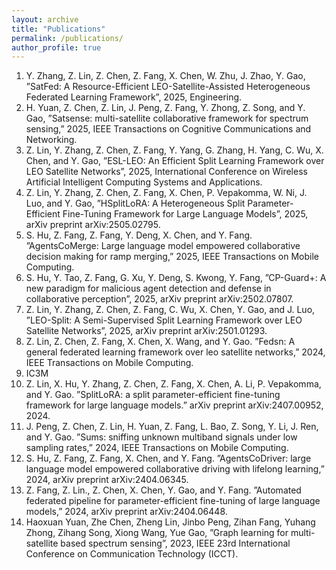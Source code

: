 ```yaml
---
layout: archive
title: "Publications"
permalink: /publications/
author_profile: true
---
```


<!--
{% if author.googlescholar %}
  You can also find my articles on <u><a href="{{author.googlescholar}}">my Google Scholar profile</a>.</u>
{% endif %}

{% include base_path %}

{% for post in site.publications reversed %}
  {% include archive-single.html %}
{% endfor %}
-->

1. Y. Zhang, Z. Lin, Z. Chen, Z. Fang, X. Chen, W. Zhu, J. Zhao, Y. Gao, ”SatFed: A Resource-Efficient LEO-Satellite-Assisted Heterogeneous Federated Learning Framework”, 2025, Engineering.
2. H. Yuan, Z. Chen, Z. Lin, J. Peng, Z. Fang, Y. Zhong, Z. Song, and Y. Gao, ”Satsense: multi-satellite collaborative framework for spectrum sensing,” 2025, IEEE Transactions on Cognitive Communications and Networking.
3. Z. Lin, Y. Zhang, Z. Chen, Z. Fang, Y. Yang, G. Zhang, H. Yang, C. Wu, X. Chen, and Y. Gao, ”ESL-LEO: An Efficient Split Learning Framework over LEO Satellite Networks”, 2025, International Conference on Wireless Artificial Intelligent Computing Systems and Applications.
4. Z. Lin, Y. Zhang, Z. Chen, Z. Fang, X. Chen, P. Vepakomma, W. Ni, J. Luo, and Y. Gao, ”HSplitLoRA: A Heterogeneous Split Parameter-Efficient Fine-Tuning Framework for Large Language Models”, 2025, arXiv preprint arXiv:2505.02795.
5. S. Hu, Z. Fang, Z. Fang, Y. Deng, X. Chen, and Y. Fang. ”AgentsCoMerge: Large language model empowered collaborative decision making for ramp merging,” 2025, IEEE Transactions on Mobile Computing.
6. S. Hu, Y. Tao, Z. Fang, G. Xu, Y. Deng, S. Kwong, Y. Fang, ”CP-Guard+: A new paradigm for malicious agent detection and defense in collaborative perception”, 2025, arXiv preprint arXiv:2502.07807.
7. Z. Lin, Y. Zhang, Z. Chen, Z. Fang, C. Wu, X. Chen, Y. Gao, and J. Luo, ”LEO-Split: A Semi-Supervised Split Learning Framework over LEO Satellite Networks”, 2025, arXiv preprint arXiv:2501.01293.
8. Z. Lin, Z. Chen, Z. Fang, X. Chen, X. Wang, and Y. Gao. ”Fedsn: A general federated learning framework over leo satellite networks,” 2024, IEEE Transactions on Mobile Computing.
9. IC3M
10. Z. Lin, X. Hu, Y. Zhang, Z. Chen, Z. Fang, X. Chen, A. Li, P. Vepakomma, and Y. Gao. ”SplitLoRA: a split parameter-efficient fine-tuning framework for large language models.” arXiv preprint arXiv:2407.00952, 2024.
11. J. Peng, Z. Chen, Z. Lin, H. Yuan, Z. Fang, L. Bao, Z. Song, Y. Li, J. Ren, and Y. Gao. ”Sums: sniffing unknown multiband signals under low sampling rates,” 2024, IEEE Transactions on Mobile Computing.
12. S. Hu, Z. Fang, Z. Fang, X. Chen, and Y. Fang. ”AgentsCoDriver: large language model empowered collaborative driving with lifelong learning,” 2024, arXiv preprint arXiv:2404.06345.
13. Z. Fang, Z. Lin., Z. Chen, X. Chen, Y. Gao, and Y. Fang. ”Automated federated pipeline for parameter-efficient fine-tuning of large language models,” 2024, arXiv preprint arXiv:2404.06448.
14. Haoxuan Yuan, Zhe Chen, Zheng Lin, Jinbo Peng, Zihan Fang, Yuhang Zhong, Zihang Song, Xiong Wang, Yue Gao, ”Graph learning for multi-satellite based spectrum sensing”, 2023, IEEE 23rd International Conference on Communication Technology (ICCT).

